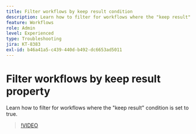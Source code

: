 ```yaml
---
title: Filter workflows by keep result condition
description: Learn how to filter for workflows where the "keep result" condition is set to true.
feature: Workflows
role: Admin
level: Experienced
type: Troubleshooting
jira: KT-8383
exl-id: b46a41a5-c439-440d-b492-dc6653ad5011
---
```

# Filter workflows by keep result property

Learn how to filter for workflows where the "keep result" condition is set to true.

>[!VIDEO](https://video.tv.adobe.com/v/335888?quality=12&learn=on)
